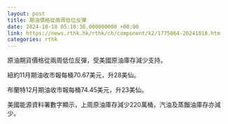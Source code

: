 ```yaml
---
layout: post
title: 期油價格從兩周低位反彈
date: 2024-10-18 05:10:38.000000000 +08:00
link: https://news.rthk.hk/rthk/ch/component/k2/1775064-20241018.htm
categories: rthk
---
```


原油期貨價格從兩周低位反彈，受美國原油庫存減少支持。

紐約11月期油收市報每桶70.67美元，升28美仙。

布蘭特12月期油收市報每桶74.45美元，升23美仙。

美國能源資料署數字顯示，上周原油庫存減少220萬桶，汽油及蒸餾油庫存亦減少。
